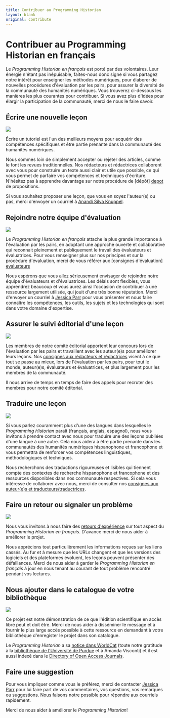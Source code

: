 ```yaml
---
title: Contribuer au Programming Historian
layout: blank
original: contribute
---
```


# Contribuer au Programming Historian en français

Le _Programming Historian en français_ est porté par des volontaires. Leur énergie n'étant pas inépuisable, faites-nous donc signe si vous partagez notre intérêt pour enseigner les méthodes numériques, pour élaborer de nouvelles procédures d'évaluation par les pairs, pour assurer la diversité de la communauté des humanités numériques. Vous trouverez ci-dessous les manières les plus courantes pour contribuer. Si vous avez plus d'idées pour élargir la participation de la communauté, merci de nous le faire savoir.

## Écrire une nouvelle leçon

<img src="{{site.baseurl}}/images/author-sm.png" class="garnish rounded float-right" />

Écrire un tutoriel est l'un des meilleurs moyens pour acquérir des compétences spécifiques et être partie prenante dans la communauté des humanités numériques.

Nous sommes loin de simplement accepter ou rejeter des articles, comme le font les revues traditionnelles. Nos rédacteurs et rédactrices collaborent avec vous pour construire un texte aussi clair et utile que possible, ce qui vous permet de parfaire vos compétences et techniques d'écriture. N'hésitez pas à apprendre davantage sur notre procédure de [dépôt] [depot] de propositions.

Si vous souhaitez proposer une leçon, que vous en soyez l'auteur(e) ou pas, merci d'envoyer un courriel à <a href="mailto:anandi.silva.knuppel@emory.edu">Anandi Silva Knuppel</a>.

## Rejoindre notre équipe d'évaluation

<img src="{{site.baseurl}}/images/reviewer-sm.png" class="garnish rounded float-right" />

Le _Programming Historian en français_ attache la plus grande importance à l'évaluation par les pairs, en adoptant une approche ouverte et collaborative qui reconnait pleinement et publiquement le travail des évaluateurs et évaluatrices. Pour vous renseigner plus sur nos principes et sur la procédure d'évaluation, merci de vous référer aux [consignes d'évaluation] [evaluateurs]

Nous espérons que vous allez sérieusement envisager de rejoindre notre équipe d'évaluateurs et d'évaluatrices. Les délais sont flexibles, vous apprendrez beaucoup et vous aurez ainsi l'occasion de contribuer à une ressource largement utilisée, qui jouit d'une très bonne réputation. Merci d'envoyer un courriel à <a href="mailto:jparr1129@gmail.com">Jessica Parr</a> pour vous présenter et nous faire connaître les compétences, les outils, les sujets et les technologies qui sont dans votre domaine d'expertise.

## Assurer le suivi éditorial d'une leçon

<img src="{{site.baseurl}}/gallery/editor-guidelines.png" class="garnish rounded float-right" />

Les membres de notre comité éditorial apportent leur concours lors de l'évaluation par les pairs et travaillent avec les auteur(e)s pour améliorer leurs leçons. Nos [consignes aux rédacteurs et rédactrices][redacteurs] visent à ce que tout se passe au mieux, lors de l'évaluation par les pairs, pour tout le monde, auteur(e)s, évaluateurs et évaluatrices, et plus largement pour les membres de la communauté.

Il nous arrive de temps en temps de faire des appels pour recruter des membres pour notre comité éditorial.

## Traduire une leçon

<img src="{{site.baseurl}}/images/translator.png" class="garnish rounded float-right" />

Si vous parlez couramment plus d'une des langues dans lesquelles le _Programming Historian_ paraît (français, anglais, espagnol), nous vous invitons à prendre contact avec nous pour traduire une des leçons publiées d'une langue à une autre. Cela nous aidera à être partie prenante dans les communautés des humanités numériques hispanophone et francophone et vous permettra de renforcer vos compétences linguistiques, méthodologiques et techniques.

Nous recherchons des traductions rigoureuses et lisibles qui tiennent compte des contextes de recherche hispanophone et francophone et des ressources disponibles dans nos communauté respectives. Si cela vous intéresse de collaborer avec nous, merci de consulter nos [consignes aux auteur(e)s et traducteurs/traductrices](/fr/consignes-auteurs.html).

## Faire un retour ou signaler un problème

<img src="{{site.baseurl}}/images/reader-sm.png" class="garnish rounded float-right" />

Nous vous invitons à nous faire des [retours d'expérience](/fr/reaction.html) sur tout aspect du _Programming Historian en français_. D'avance merci de nous aider à améliorer le projet.

Nous apprécions tout particulièrement les informations reçues sur les liens cassés. Au fur et à mesure que les URLs changent et que les versions des logiciels et des plateformes évoluent, les leçons peuvent présenter des défaillances. Merci de nous aider à garder le _Programming Historian en français_ à jour en nous tenant au courant de tout problème rencontré pendant vos lectures.


## Nous ajouter dans le catalogue de votre bibliothèque

<img src="{{site.baseurl}}/images/library-catalogue.png" class="garnish float-right" />


Ce projet est notre démonstration de ce que l'édition scientifique en accès libre peut et doit être. Merci de nous aider à disséminer le message  et à fournir le plus large accès possible à cette ressource en demandant à votre bibliothèque d'enregister le projet dans son catalogue.

Le _Programming Historian_ a sa [notice dans WorldCat](http://www.worldcat.org/title/programming-historian/oclc/951537099) (toute notre gratitude à la [bibliothèque de l'Université de Purdue](http://purdue-primo-prod.hosted.exlibrisgroup.com/primo_library/libweb/action/dlDisplay.do?vid=PURDUE&search_scope=everything&docId=PURDUE_ALMA51671812890001081&fn=permalink) et à Amanda Visconti) et il est aussi indexé dans le [Directory of Open Access Journals](https://doaj.org/toc/2397-2068).


## Faire une suggestion

Pour vous impliquer comme vous le préférez, merci de contacter <a href="mailto:jparr1129@gmail.com">Jessica Parr</a> pour lui faire part de vos commentaires, vos questions, vos remarques ou suggestions. Nous faisons notre possible pour répondre aux courriels rapidement.


Merci de nous aider à améliorer le _Programming Historian_!

 [depot]: {{site.baseurl}}/fr/consignes-auteurs
 [evaluateurs]: {{site.baseurl}}/fr/consignes-evaluateurs
 [redacteurs]: {{site.baseurl}}/fr/consignes-redacteurs
